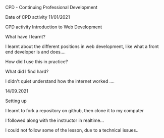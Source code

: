 CPD - Continuing Professional Development

Date of CPD activity
11/01/2021

CPD activity
Introduction to Web Development

What have I learnt?

I learnt about the different positions in web development, like what a front end developer is and does....

How did I use this in practice?

What did I find hard?

I didn't quiet understand how the internet worked ....


14/09.2021

Setting up

I learnt to fork a repository on github, then clone it to my computer

I followed along with the instructor in realtime...

I could not follow some of the lesson, due to a technical issues..